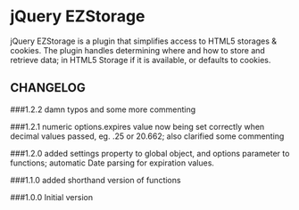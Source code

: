 jQuery EZStorage
==================

jQuery EZStorage is a plugin that simplifies access to HTML5 storages & cookies.  The plugin handles determining where and how to store and retrieve data; in HTML5 Storage if it is available, or defaults to cookies.

CHANGELOG
-------------------------
###1.2.2 
damn typos and some more commenting

###1.2.1 
numeric options.expires value now being set correctly when decimal
values passed, eg. .25 or 20.662; also clarified some commenting

###1.2.0 
added settings property to global object, and options parameter to functions;  automatic Date parsing for expiration values.

###1.1.0 
added shorthand version of functions

###1.0.0 
Initial version
